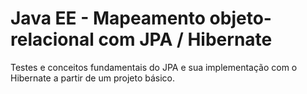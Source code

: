# Java EE - Mapeamento objeto-relacional com JPA / Hibernate
Testes e conceitos fundamentais do JPA e sua implementação com o Hibernate a partir de um projeto básico.
